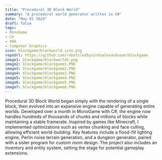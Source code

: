 ```yaml
---
title: "Procedural 3D Block World"
summary: "A procedural world generator written in C#"
date: "May 01 2024"
draft: false
tags:
- MonoGame
- C#
- XNA
- Computer Graphics
icon: blockgame/blockworld_icon.png
repoUrl: https://github.com/robotsledbysindualexandsean/blockgame
image1: blockgame/blockworld1.png
image2: blockgame/blockgame1.PNG
image3: blockgame/blockgame2.PNG
image4: blockgame/blockgame3.PNG
image5: blockgame/blockgame4.PNG
image6: blockgame/blockgame5.PNG
image7: blockgame/blockgame6.PNG
---
```



Procedural 3D Block World began simply with the rendering of a single block, then evolved into an expansive engine capable of generating entire worlds. Developed over a month in MonoGame with C#, the engine now handles hundreds of thousands of chunks and millions of blocks while maintaining a stable framerate. Inspired by games like Minecraft, I implemented optimizations such as vertex chunking and face culling, allowing efficient world-building. Key features include a flood-fill lighting engine, Perlin noise terrain generation, and a dungeon generator, paired with a sister program for custom room design. The project also includes an inventory and entity system, setting the stage for potential gameplay extensions.